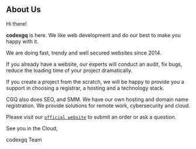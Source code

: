 ## About Us

Hi there!

**codexgq** is here. We like web development and do our best to make you happy with it.

We are doing fast, trendy and well secured websites since 2014.

If you already have a website, our experts will conduct an audit, fix bugs, reduce the loading time of your project dramatically.

If you create a project from the scratch, we will be happy to provide you a support in choosing a registrar, a hosting and a technology stack.

CGQ also does SEO, and SMM. We have our own hosting and domain name registration. We provide solutions for remote work, cybersecurity and cloud.

Please visit our [`official website`](https://codex.gq/) to submit an order or ask a question.

See you in the Cloud,

codexgq Team
